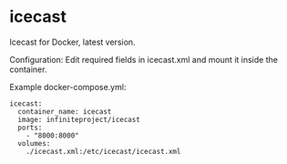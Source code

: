 # icecast
Icecast for Docker, latest version.

Configuration:
Edit required fields in icecast.xml and mount it inside the container.

Example docker-compose.yml:
```
icecast:
  container_name: icecast
  image: infiniteproject/icecast
  ports:
    - "8000:8000"
  volumes:
    ./icecast.xml:/etc/icecast/icecast.xml
```

